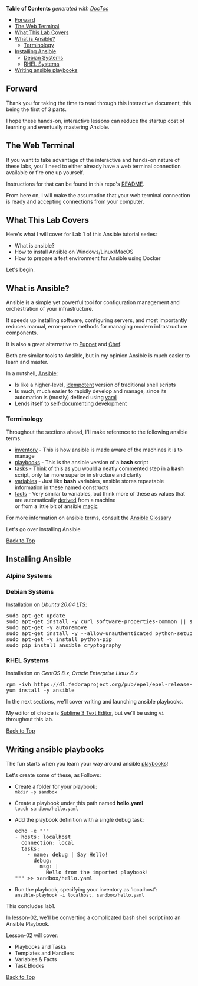 <!-- START doctoc generated TOC please keep comment here to allow auto update -->
<!-- DON'T EDIT THIS SECTION, INSTEAD RE-RUN doctoc TO UPDATE -->
**Table of Contents**  *generated with [DocToc](newtab+https://github.com/thlorenz/doctoc)*

- [Forward](#forward)
- [The Web Terminal](#the-web-terminal)
- [What This Lab Covers](#what-this-lab-covers)
- [What is Ansible?](#what-is-ansible)
  - [Terminology](#terminology)
- [Installing Ansible](#installing-ansible)
  - [Debian Systems](#debian-systems)
  - [RHEL Systems](#rhel-systems)
- [Writing ansible playbooks](#writing-ansible-playbooks)

<!-- END doctoc generated TOC please keep comment here to allow auto update -->

<a name="forward"></a>
## Forward

Thank you for taking the time to read through 
this interactive document, this being the first of 3 parts.

I hope these hands-on, interactive lessons can reduce the startup 
cost of learning and eventually mastering Ansible.

<a name="the-web-terminal"></a>
## The Web Terminal

If you want to take advantage of the interactive and hands-on nature of these labs,
you'll need to either already have a web terminal connection available or fire one up 
yourself.

Instructions for that can be found in this repo's [README](newtab+../README.md).

From here on, I will make the assumption that your web terminal 
connection is ready and accepting connections from your computer.

<a name="what-this-lab-covers"></a>
## What This Lab Covers

Here's what I will cover for Lab 1 of this Ansible tutorial series:

- What is ansible?
- How to install Ansible on Windows/Linux/MacOS
- How to prepare a test environment for Ansible using Docker

Let's begin.

<a name="what-is-ansible"></a>
## What is Ansible?

Ansible is a simple yet powerful tool for configuration management and orchestration of your infrastructure. 

It speeds up installing software, configuring servers, and most importantly reduces manual, error-prone methods for managing modern infrastructure components.

It is also a great alternative to [Puppet](newtab+https://puppet.com/) and [Chef](newtab+https://www.chef.io/configuration-management/). 

Both are similar tools to Ansible, but in my opinion Ansible is much easier to learn and master.

In a nutshell, [Ansible](newtab+https://www.ansible.com/):
  
- Is like a higher-level, [idempotent](newtab+https://en.wikipedia.org/wiki/Idempotence#Computer_science_meaning) version of traditional shell scripts
- Is much, much easier to rapidly develop and manage, since its automation is (mostly) defined using [yaml](newtab+https://yaml.org/)
- Lends itself to [self-documenting development](newtab+https://en.wikipedia.org/wiki/Self-documenting_code)

<a name="terminology"></a>
### Terminology

Throughout the sections ahead, I'll make reference to the following ansible terms:

- [inventory](newtab+https://docs.ansible.com/ansible/latest/user_guide/intro_inventory.html) - This is how ansible is made aware of the machines it is to manage
- [playbooks](newtab+https://docs.ansible.com/ansible/latest/user_guide/playbooks_intro.html) - This is the ansible version of a **bash** script
- [tasks](newtab+https://docs.ansible.com/ansible/latest/user_guide/playbooks_intro.html#tasks-list) - Think of this as you would a neatly commented step in a **bash** script, only far more superior in structure and clarity
- [variables](newtab+https://docs.ansible.com/ansible/latest/user_guide/playbooks_variables.html) - Just like **bash** variables, ansible stores repeatable information in these named constructs
- [facts](newtab+https://docs.ansible.com/ansible/latest/user_guide/playbooks_variables.html) - Very similar to variables, but think more of these as values that <br />
  are automatically [derived](newtab+https://docs.ansible.com/ansible/latest/user_guide/playbooks_variables.html#information-discovered-from-systems-facts) from a machine<br />
  or from a little bit of ansible [magic](newtab+https://docs.ansible.com/ansible/latest/user_guide/playbooks_variables.html#magic-variables-and-how-to-access-information-about-other-hosts)

For more information on ansible terms, consult the [Ansible Glossary](newtab+https://docs.ansible.com/ansible/latest/reference_appendices/glossary.html)

Let's go over installing Ansible

[Back to Top](#top)
<a name="installing-ansible"></a>
## Installing Ansible

### Alpine Systems

### Debian Systems

Installation on *Ubuntu* *20.04 LTS*:

<pre class='clickable-code'>
sudo apt-get update
sudo apt-get install -y curl software-properties-common || sudo apt-get install -y python-software-properties
sudo apt-get -y autoremove
sudo apt-get install -y --allow-unauthenticated python-setuptools python-dev libffi-dev libssl-dev git sshpass tree
sudo apt-get -y install python-pip
sudo pip install ansible cryptography
</pre>

<a name="rhel-systems"></a>
### RHEL Systems

Installation on *CentOS 8.x*, *Oracle Enterprise Linux 8.x*

<pre class='clickable-code'>
rpm -ivh https://dl.fedoraproject.org/pub/epel/epel-release-latest-8.noarch.rpm
yum install -y ansible
</pre>

In the next sections, we'll cover writing and launching ansible playbooks.

My editor of choice is [Sublime 3 Text Editor](newtab+https://www.sublimetext.com/3), 
but we'll be using `vi` throughout this lab.

[Back to Top](#top)
<a name="writing-ansible-playbooks"></a>
## Writing ansible playbooks

The fun starts when you learn your way around ansible [playbooks](newtab+https://docs.ansible.com/ansible/latest/user_guide/playbooks_intro.html)!

Let's create some of these, as Follows:

- Create a folder for your playbook:<br />
  `mkdir -p sandbox`
- Create a playbook under this path named **hello.yaml**<br />
  `touch sandbox/hello.yaml`
- Add the playbook definition with a single debug task:<br />

  <pre class='clickable-code'>
  echo -e """
  - hosts: localhost
    connection: local
    tasks:
      - name: debug | Say Hello!
        debug:
          msg: |
            Hello from the imported playbook!
  """ >> sandbox/hello.yaml 
  </pre>

- Run the playbook, specifying your inventory as 'localhost':<br />
  `ansible-playbook -i localhost, sandbox/hello.yaml`

This concludes lab1. 

In lesson-02, we'll be converting a complicated bash shell script into an Ansible Playbook.

Lesson-02 will cover:

- Playbooks and Tasks
- Templates and Handlers
- Variables & Facts
- Task Blocks

[Back to Top](#top)